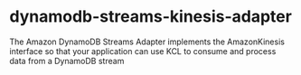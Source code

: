 dynamodb-streams-kinesis-adapter
================================

The Amazon DynamoDB Streams Adapter implements the AmazonKinesis interface so that your application can use KCL to consume and process data from a DynamoDB stream
